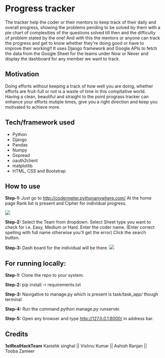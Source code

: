 # Progress tracker 
 The tracker help the coder or their mentors to keep track of their daily and overall progress, showing the problems pending to be solved by them with a pie chart of complexities of the questions solved till then and the difficulty of problem stated by the one!
And with this the mentors or anyone can track the progress and get to know whether they're doing good or have to improve their working!!
It uses Django framework and Google APIs to fetch the data from the Google Sheet for the teams under Now or Never and display the dashboard for any member we want to track.  

## Motivation 
  Doing efforts without keeping a track of how well you are doing, whether efforts are fruit-full or not is a waste of time in this compitative world. Having a clean, beautiful and straight to the point prograss tracker can enhance your efforts mutiple times, give you a right direction and keep you motivated to achieve more. 
  
## Tech/framework used
* Python
* Django
* Pandas
* Numpy
* Gspread
* oauth2client
* matplotlib
* HTML, CSS and Bootstrap

## How to use
**Step-1:** Just go to http://codermeter.pythonanywhere.com/
        At the home page Rank list is
        present and Cipher for individual
        progress.
        
![](https://github.com/dev-kanishk/Prograss-tracker/blob/master/Screenshot%20from%202020-04-20%2020-55-26.png)
        


**Step-2:** Select the Team from dropdown.
Select Sheet type you want to check
for i.e. Easy, Medium or Hard.
Enter the coder name.
(Enter correct spelling with full name otherwise you'll get the error)
Click the search button. 

**Step-3:** Dash board for the individual will be
there.
![](https://github.com/dev-kanishk/Prograss-tracker/blob/master/Screenshot%20from%202020-04-20%2020-58-04.png)

## For running locally:
**Step-1:** Clone the repo to your system.

**Step-2:** pip install -r requirements.txt

**Step-3:** Navigative to manage.py which is present is task/task_app/ though terminal

**Step-4:** Run the command python manage.py runserver.

**Step-5:** Open any browser and type http://127.0.0.1:8000/ in address bar.

## Credits
**1stRealHackTeam**
Kanishk singhal ||
Vishnu Kumar || 
Ashish Ranjan || 
Tooba Zameer
